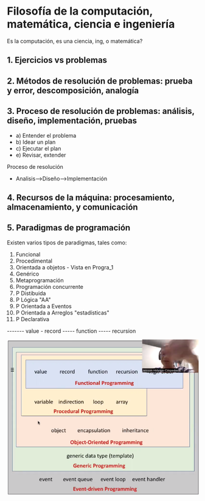 # Filosofía de la computación, matemática, ciencia e ingeniería
Es la computación, es una ciencia, ing, o matemática?

## 1. Ejercicios vs problemas
   
## 2. Métodos de resolución de problemas: prueba y error, descomposición, analogía

## 3. Proceso de resolución de problemas: análisis, diseño, implementación, pruebas

- a) Entender el problema
- b) Idear un plan 
- c) Ejecutar el plan 
- e) Revisar, extender

Proceso de resolución
- Analisis-->Diseño-->Implementación 

## 4. Recursos de la máquina: procesamiento, almacenamiento, y comunicación

## 5. Paradigmas de programación
Existen varios tipos de paradigmas, tales como:
1. Funcional
2. Procedimental
3. Orientada a objetos - Vista en Progra_1
4. Genérico
5. Metaprogramación
6. Programación concurrente
7. P Distibuida
8. P Lógica "AA"
9. P Orientada a Eventos
10. P Orientada a Arreglos "estadísticas"
11. P Declarativa

------- value - record ----- function ----- recursion  

![Imagen ](img/2_v01abr_Paradigmas.png)

